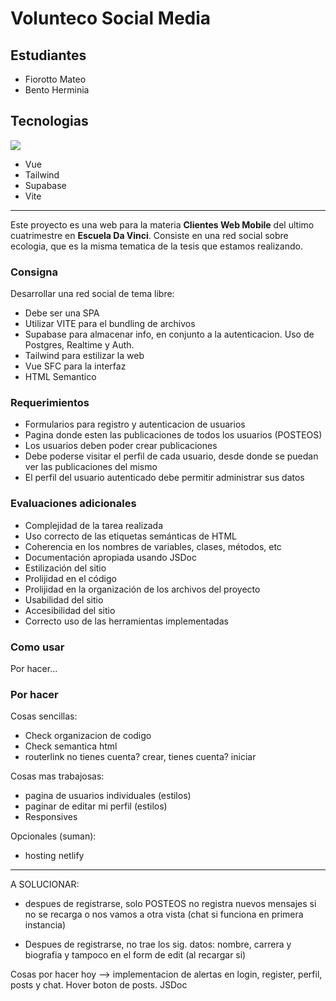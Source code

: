 # Volunteco Social Media

## Estudiantes
- Fiorotto Mateo
- Bento Herminia

## Tecnologias
<p class="technologies">
  <a href="https://skillicons.dev">
    <img src="https://skillicons.dev/icons?i=vue,tailwind,supabase,vite" />
  </a>
</p>

- Vue
- Tailwind
- Supabase
- Vite

---

Este proyecto es una web para la materia **Clientes Web Mobile** del ultimo cuatrimestre en **Escuela Da Vinci**.
Consiste en una red social sobre ecologia, que es la misma tematica de la tesis que estamos realizando.

### Consigna
Desarrollar una red social de tema libre:
- Debe ser una SPA
- Utilizar VITE para el bundling de archivos
- Supabase para almacenar info, en conjunto a la autenticacion. Uso de Postgres, Realtime y Auth.
- Tailwind para estilizar la web
- Vue SFC para la interfaz
- HTML Semantico

### Requerimientos
- Formularios para registro y autenticacion de usuarios
- Pagina donde esten las publicaciones de todos los usuarios (POSTEOS)
- Los usuarios deben poder crear publicaciones
- Debe poderse visitar el perfil de cada usuario, desde donde se puedan ver las publicaciones del mismo
- El perfil del usuario autenticado debe permitir administrar sus datos

### Evaluaciones adicionales
- Complejidad de la tarea realizada
- Uso correcto de las etiquetas semánticas de HTML
- Coherencia en los nombres de variables, clases, métodos, etc
- Documentación apropiada usando JSDoc
- Estilización del sitio
- Prolijidad en el código
- Prolijidad en la organización de los archivos del proyecto
- Usabilidad del sitio
- Accesibilidad del sitio
- Correcto uso de las herramientas implementadas

### Como usar

Por hacer...

### Por hacer

Cosas sencillas:
- Check organizacion de codigo
- Check semantica html
- routerlink no tienes cuenta? crear, tienes cuenta? iniciar

Cosas mas trabajosas:
- pagina de usuarios individuales (estilos)
- paginar de editar mi perfil (estilos)
- Responsives

Opcionales (suman):
- hosting netlify

---

A SOLUCIONAR:

- despues de registrarse, solo POSTEOS no registra nuevos mensajes si no se recarga
o nos vamos a otra vista (chat si funciona en primera instancia)

- Despues de registrarse, no trae los sig. datos: nombre, carrera y biografia y tampoco en el form de edit (al recargar si)

Cosas por hacer hoy --> implementacion de alertas en login, register, perfil, posts y chat. Hover boton de posts. JSDoc
